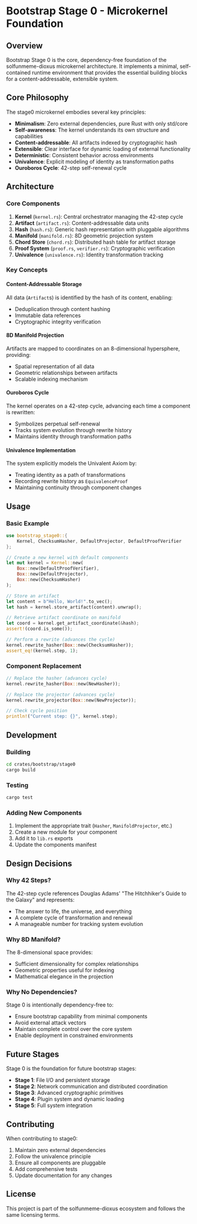 # Bootstrap Stage 0 - Microkernel Foundation

## Overview

Bootstrap Stage 0 is the core, dependency-free foundation of the solfunmeme-dioxus microkernel architecture. It implements a minimal, self-contained runtime environment that provides the essential building blocks for a content-addressable, extensible system.

## Core Philosophy

The stage0 microkernel embodies several key principles:

- **Minimalism**: Zero external dependencies, pure Rust with only std/core
- **Self-awareness**: The kernel understands its own structure and capabilities
- **Content-addressable**: All artifacts indexed by cryptographic hash
- **Extensible**: Clear interface for dynamic loading of external functionality
- **Deterministic**: Consistent behavior across environments
- **Univalence**: Explicit modeling of identity as transformation paths
- **Ouroboros Cycle**: 42-step self-renewal cycle

## Architecture

### Core Components

1. **Kernel** (`kernel.rs`): Central orchestrator managing the 42-step cycle
2. **Artifact** (`artifact.rs`): Content-addressable data units
3. **Hash** (`hash.rs`): Generic hash representation with pluggable algorithms
4. **Manifold** (`manifold.rs`): 8D geometric projection system
5. **Chord Store** (`chord.rs`): Distributed hash table for artifact storage
6. **Proof System** (`proof.rs`, `verifier.rs`): Cryptographic verification
7. **Univalence** (`univalence.rs`): Identity transformation tracking

### Key Concepts

#### Content-Addressable Storage
All data (`Artifact`s) is identified by the hash of its content, enabling:
- Deduplication through content hashing
- Immutable data references
- Cryptographic integrity verification

#### 8D Manifold Projection
Artifacts are mapped to coordinates on an 8-dimensional hypersphere, providing:
- Spatial representation of all data
- Geometric relationships between artifacts
- Scalable indexing mechanism

#### Ouroboros Cycle
The kernel operates on a 42-step cycle, advancing each time a component is rewritten:
- Symbolizes perpetual self-renewal
- Tracks system evolution through rewrite history
- Maintains identity through transformation paths

#### Univalence Implementation
The system explicitly models the Univalent Axiom by:
- Treating identity as a path of transformations
- Recording rewrite history as `EquivalenceProof`
- Maintaining continuity through component changes

## Usage

### Basic Example

```rust
use bootstrap_stage0::{
    Kernel, ChecksumHasher, DefaultProjector, DefaultProofVerifier
};

// Create a new kernel with default components
let mut kernel = Kernel::new(
    Box::new(DefaultProofVerifier),
    Box::new(DefaultProjector),
    Box::new(ChecksumHasher)
);

// Store an artifact
let content = b"Hello, World!".to_vec();
let hash = kernel.store_artifact(content).unwrap();

// Retrieve artifact coordinate on manifold
let coord = kernel.get_artifact_coordinate(&hash);
assert!(coord.is_some());

// Perform a rewrite (advances the cycle)
kernel.rewrite_hasher(Box::new(ChecksumHasher));
assert_eq!(kernel.step, 1);
```

### Component Replacement

```rust
// Replace the hasher (advances cycle)
kernel.rewrite_hasher(Box::new(NewHasher));

// Replace the projector (advances cycle)
kernel.rewrite_projector(Box::new(NewProjector));

// Check cycle position
println!("Current step: {}", kernel.step);
```

## Development

### Building

```bash
cd crates/bootstrap/stage0
cargo build
```

### Testing

```bash
cargo test
```

### Adding New Components

1. Implement the appropriate trait (`Hasher`, `ManifoldProjector`, etc.)
2. Create a new module for your component
3. Add it to `lib.rs` exports
4. Update the components manifest

## Design Decisions

### Why 42 Steps?
The 42-step cycle references Douglas Adams' "The Hitchhiker's Guide to the Galaxy" and represents:
- The answer to life, the universe, and everything
- A complete cycle of transformation and renewal
- A manageable number for tracking system evolution

### Why 8D Manifold?
The 8-dimensional space provides:
- Sufficient dimensionality for complex relationships
- Geometric properties useful for indexing
- Mathematical elegance in the projection

### Why No Dependencies?
Stage 0 is intentionally dependency-free to:
- Ensure bootstrap capability from minimal components
- Avoid external attack vectors
- Maintain complete control over the core system
- Enable deployment in constrained environments

## Future Stages

Stage 0 is the foundation for future bootstrap stages:

- **Stage 1**: File I/O and persistent storage
- **Stage 2**: Network communication and distributed coordination
- **Stage 3**: Advanced cryptographic primitives
- **Stage 4**: Plugin system and dynamic loading
- **Stage 5**: Full system integration

## Contributing

When contributing to stage0:

1. Maintain zero external dependencies
2. Follow the univalence principle
3. Ensure all components are pluggable
4. Add comprehensive tests
5. Update documentation for any changes

## License

This project is part of the solfunmeme-dioxus ecosystem and follows the same licensing terms.